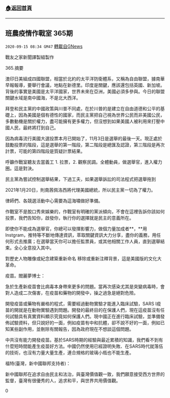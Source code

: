 ###  [:house:返回首頁](https://github.com/ourhimalayas/txt)
---

## 班農疫情作戰室 365期
`2020-09-15 08:34 GM47` [轉載自GNews](https://gnews.org/zh-hant/357571/)

戰友之家新聞譯製組製作



365.摘要

澳印日美組成四國聯盟，相當於北約的太平洋防衛體系，又稱為自由聯盟，據南華早報報導，要舉行會議，地點在新德里。印度是關鍵，應該還包括英國、新加坡。背後的事實是美國是太平洋國家，世界未來在亞洲，美國必須多參與。今日的聯盟關鍵水域是南中國海，不是北大西洋。

拜登和民主黨的中國政策與川普不同處，在於川普的是建立在自由道德和公平的基礎上，因為美國是個有德性的國家，而民主黨把自己視為世界公民而非美國公民，多數動機是關於權力，盡可能擁有更多權力，但沒想到如果美國人被利用來打壓中國人民，最終將打到自己。

因為病毒流行美國大選投票本月已開始了，11月3日是選舉的最後一天。現正處於鼓勵投票的階段，這是選舉的第一階段，第二階段是總匯及認證，第三階段是再次計票，可能的第四階段是質疑計票結果。

呼籲作戰室聽友去當義工 1. 拉票，2. 觀察民調。全體動員，做選舉官，進入權力圈。這是對決。

民主黨為嘗試控制選舉結果，下過工夫，如果選舉訴訟的司法程式把選舉拖到

2021年1月20日，則南茜佩洛西將代理美國總統，所以民主黨一切為了權力。

律師們、各競選活動中心需要為這海嘯做好準備。

作戰室不是脫口秀來娛樂的，作戰室有明確的黨派傾向，不會在這裡告訴你該如何投票，我們告知你，啟發你，執行你的選擇就是民主的意義所在。

即使你不能成為選舉官，你總可以發揮影響力，做個力量加成者**，**用Instgram，推特等不斷地傳達資訊，萃取關鍵資訊大力分享，盡你的義務，用任何形式去推廣；在選舉當天你可以擔任監票員，或其他相關工作人員，直到選舉結束。全心全意投入其中。

對歷史人物雕像或紀念建築重新命名 移除或重新注釋背景，這是美國版的文化大革命。

疫苗。閻麗夢博士：

急於生產新疫苗會比病毒本身帶來更多的問題。當再次感染尤其是突變病毒時，會對人造成二次傷害，在疫苗和藥物的開發中，操之過急是絕對危險。

開發疫苗或藥物有嚴格的程式，需要經過動物實驗才能進入臨床試驗，SARS I疫苗的開就是在動物實驗遇到問題。開發的最終目的在保護人們，現在這疫苗沒有任何試驗具有真實資料顯示究竟如何保護人們。現中國正在進行臨床試驗，並準備發佈試驗資料，但只說好的一面，例如疫苗有中和抗體，卻不說不好的一面，例如已知某些副作用，並刪除有關報告，因為政府現在不想談這個問題。

中共沒有能力開發疫苗。基於SARS時期的經驗與最近累積的知識，我們看不到有什麼短時間能產生疫苗好方法。中國仍然使用已經證明失敗、在SARS時代就落伍的技術，也沒有力量大量生產，連合規格的玻璃小瓶也不能生產。

福特(臺灣，新中國聯邦支持者)：

新中國聯邦在追求自由民主和法治，與臺灣價值觀一致，我們願意接受西方世界的監督，臺灣有很優秀的人，追求和平，與世界共用價值觀。

0
